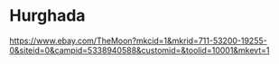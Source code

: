 # Hurghada
https://www.ebay.com/TheMoon?mkcid=1&mkrid=711-53200-19255-0&siteid=0&campid=5338940588&customid=&toolid=10001&mkevt=1
